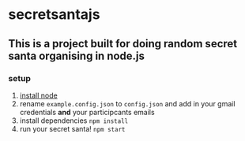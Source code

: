 # secretsantajs
## This is a project built for doing random secret santa organising in node.js

### setup
1. <a href='https://nodejs.org/en/'>install node</a>
1. rename `example.config.json` to `config.json` and add in your gmail credentials **and** your participcants emails
1. install dependencies `npm install`
1. run your secret santa! `npm start`
